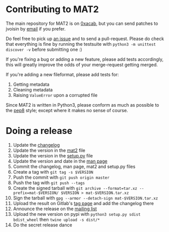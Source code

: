# Contributing to MAT2

The main repository for MAT2 is on [0xacab]( https://0xacab.org/jvoisin/mat2 ),
but you can send patches to jvoisin by [email](https://dustri.org/) if you prefer.

Do feel free to pick up [an issue]( https://0xacab.org/jvoisin/mat2/issues )
and to send a pull-request. Please do check that everything is fine by running the
testsuite with `python3 -m unittest discover -v` before submitting one :)

If you're fixing a bug or adding a new feature, please add tests accordingly,
this will greatly improve the odds of your merge-request getting merged.

If you're adding a new fileformat, please add tests for:

1. Getting metadata
2. Cleaning metadata
3. Raising `ValueError` upon a corrupted file

Since MAT2 is written in Python3, please conform as much as possible to the
[pep8]( https://pep8.org/ ) style; except where it makes no sense of course.

# Doing a release

1. Update the [changelog](https://0xacab.org/jvoisin/mat2/blob/master/CHANGELOG.md)
2. Update the version in the [mat2](https://0xacab.org/jvoisin/mat2/blob/master/mat2) file
3. Update the version in the [setup.py](https://0xacab.org/jvoisin/mat2/blob/master/setup.py) file
4. Update the version and date in the [man page](https://0xacab.org/jvoisin/mat2/blob/master/doc/mat2.1)
5. Commit the changelog, man page, mat2 and setup.py files
6. Create a tag with `git tag -s $VERSION`
7. Push the commit with `git push origin master`
8. Push the tag with `git push --tags`
9. Create the signed tarball with `git archive --format=tar.xz --prefix=mat-$VERSION/ $VERSION > mat-$VERSION.tar.xz`
10. Sign the tarball with `gpg --armor --detach-sign mat-$VERSION.tar.xz`
11. Upload the result on Gitlab's [tag page](https://0xacab.org/jvoisin/mat2/tags) and add the changelog there
12. Announce the release on the [mailing list](https://mailman.boum.org/listinfo/mat-dev)
13. Upload the new version on pypi with `python3 setup.py sdist bdist_wheel` then `twine upload -s dist/*`
14. Do the secret release dance
